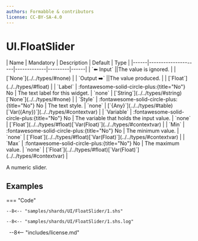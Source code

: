 ```yaml
---
authors: Formabble & contributors
license: CC-BY-SA-4.0
---
```



# UI.FloatSlider

<div class="sh-parameters" markdown="1">
| Name | Mandatory | Description | Default | Type |
|------|---------------------|-------------|---------|------|
| `⬅️ Input` ||The value is ignored. | | [`None`](../../types/#none) |
| `Output ➡️` ||The value produced. | | [`Float`](../../types/#float) |
| `Label` | :fontawesome-solid-circle-plus:{title="No"} No  | The text label for this widget. | `none` | [`String`](../../types/#string)[`None`](../../types/#none) |
| `Style` | :fontawesome-solid-circle-plus:{title="No"} No  | The text style. | `none` | [`{Any}`](../../types/#table)[`Var({Any})`](../../types/#contextvar) |
| `Variable` | :fontawesome-solid-circle-plus:{title="No"} No  | The variable that holds the input value. | `none` | [`Float`](../../types/#float)[`Var(Float)`](../../types/#contextvar) |
| `Min` | :fontawesome-solid-circle-plus:{title="No"} No  | The minimum value. | `none` | [`Float`](../../types/#float)[`Var(Float)`](../../types/#contextvar) |
| `Max` | :fontawesome-solid-circle-plus:{title="No"} No  | The maximum value. | `none` | [`Float`](../../types/#float)[`Var(Float)`](../../types/#contextvar) |

</div>

A numeric slider.

## Examples

=== "Code"

  ```x86asm linenums="1"
  --8<-- "samples/shards/UI/FloatSlider/1.shs"
  ```

  ```
  --8<-- "samples/shards/UI/FloatSlider/1.shs.log"
  ```
&nbsp;
--8<-- "includes/license.md"

